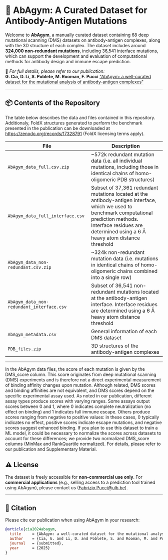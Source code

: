 # 🧬 AbAgym: A Curated Dataset for Antibody-Antigen Mutations

Welcome to **AbAgym**, a manually curated dataset containing 68 deep mutational scanning (DMS) datasets on antibody-antigen complexes, along with the 3D structure of each complex. The dataset includes around **324,000 non-redundant mutations**, including 36,541 interface mutations, which can support the development and evaluation of computational methods for antibody design and immune escape prediction.

📄 _For full details, please refer to our publication:_  
**G. Cia, D. Li, S. Poblete, M. Rooman, F. Pucci** ["AbAgym: a well-curated dataset for the mutational analysis of antibody-antigen complexes"](https://www.biorxiv.org/content/10.1101/2025.07.15.664862v1)

---

## 📦 Contents of the Repository

The table below describes the data and files contained in this repository. Additionaly, FoldX structures generated to perform the benchmark presented in the publication can be downloaded at https://zenodo.org/records/17328791 (FoldX licensing terms apply).

| File | Description |
|------|-------------|
| `AbAgym_data_full.csv.zip` | ~572k redundant mutation data (i.e. all individual mutations, including those in identical chains of homo-oligomeric PDB structures)|
| `AbAgym_data_full_interface.csv` | Subset of 37,361 redundant mutations located at the antibody-antigen interface, which we used to benchmark computational prediction methods. Interface residues are determined using a 6 Å heavy atom distance threshold|
| `AbAgym_data_non-redundant.csv.zip` | ~324k non-redundant mutation data (i.e. mutations in identical chains of homo-oligomeric chains combined into a single row) |
| `AbAgym_data_non-redundant_interface.csv` | Subset of 36,541 non-redundant mutations located at the antibody-antigen interface. Interface residues are determined using a 6 Å heavy atom distance threshold|
| `AbAgym_metadata.csv` | General information of each DMS dataset |
| `PDB_files.zip` | 3D structures of the antibody-antigen complexes |


---

In the AbAgym data files, the score of each mutation is given by the DMS_score column. This score originates from deep mutational scanning (DMS) experiments and is therefore not a direct experimental measurement of binding affinity changes upon mutation. Although related, DMS scores and binding affinities are not equivalent, and DMS scores depend on the specific experimental assay used. As noted in our publication, different assay types produce scores with varying ranges. Some assays output scores between 0 and 1, where 0 indicates complete neutralization (no effect on binding) and 1 indicates full immune escape. Others produce scores ranging from negative to positive values: in these cases, 0 typically indicates no effect, positive scores indicate escape mutations, and negative scores suggest enhanced binding. If you plan to use this dataset to train a ML model, it could be necessary to normalize the scores across datasets to account for these differences; we provide two normalized DMS_score columns (MinMax and RankQuartile normalized). For details, please refer to our publication and Supplementary Material.


## ⚠️ License

The dataset is freely accessible for **non-commercial use only**. For **commercial applications** (e.g., selling access to a prediction tool trained using AbAgym), please contact us (Fabrizio.Pucci@ulb.be).

---

## 🔗 Citation

Please cite our publication when using AbAgym in your research:

```bibtex
@article{cia2024abagym,
  title     = {AbAgym: a well-curated dataset for the mutational analysis of antibody-antigen complexes},
  author    = {Cia, G. and Li, D. and Poblete, S. and Rooman, M. and Pucci, F.},
  journal   = {submitted},
  year      = {2025}
}
